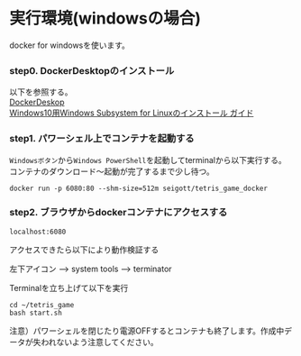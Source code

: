 # 実行環境(windowsの場合)
docker for windowsを使います。<br>

### step0. DockerDesktopのインストール 

以下を参照する。<br>
[DockerDeskop](https://docs.docker.com/docker-for-windows/install) <br>
[Windows10用Windows Subsystem for Linuxのインストール ガイド](https://docs.microsoft.com/ja-jp/windows/wsl/install-win10)

### step1. パワーシェル上でコンテナを起動する<br>

`Windowsボタン`から`Windows PowerShell`を起動してterminalから以下実行する。<br>
コンテナのダウンロード〜起動が完了するまで少し待つ。<br>

```
docker run -p 6080:80 --shm-size=512m seigott/tetris_game_docker
```

### step2. ブラウザからdockerコンテナにアクセスする

```
localhost:6080
```

アクセスできたら以下により動作検証する

左下アイコン --> system tools --> terminator

Terminalを立ち上げて以下を実行

```
cd ~/tetris_game
bash start.sh
```

注意）パワーシェルを閉じたり電源OFFするとコンテナも終了します。作成中データが失われないよう注意してください。
